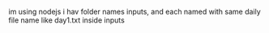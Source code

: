 im using nodejs i hav folder names inputs, and each named with same daily file name like day1.txt inside inputs

